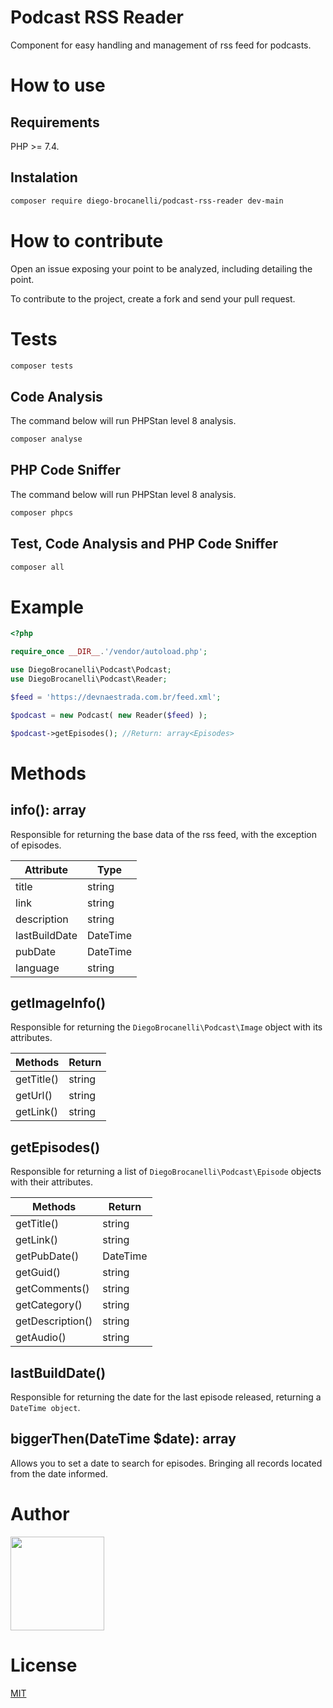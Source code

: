 # Podcast RSS Reader

Component for easy handling and management of rss feed for podcasts.

# How to use

## Requirements

PHP >= 7.4.

## Instalation

```bash
composer require diego-brocanelli/podcast-rss-reader dev-main
```

# How to contribute

Open an issue exposing your point to be analyzed, including detailing the point.

To contribute to the project, create a fork and send your pull request.

# Tests

```bash
composer tests
```

## Code Analysis

The command below will run PHPStan level 8 analysis.

```bash
composer analyse
```

## PHP Code Sniffer

The command below will run PHPStan level 8 analysis.

```bash
composer phpcs
```

## Test, Code Analysis and PHP Code Sniffer

```bash
composer all
```

# Example

```php
<?php

require_once __DIR__.'/vendor/autoload.php';

use DiegoBrocanelli\Podcast\Podcast;
use DiegoBrocanelli\Podcast\Reader;

$feed = 'https://devnaestrada.com.br/feed.xml';

$podcast = new Podcast( new Reader($feed) );

$podcast->getEpisodes(); //Return: array<Episodes>
```

# Methods

## info(): array

Responsible for returning the base data of the rss feed, with the exception of episodes.

| Attribute  | Type |
|---|---|
| title | string |
| link | string |
| description | string |
| lastBuildDate | DateTime |
| pubDate | DateTime |
| language | string |

## getImageInfo()

Responsible for returning the `DiegoBrocanelli\Podcast\Image` object with its attributes.

| Methods  | Return |
|---|---|
| getTitle() | string |
| getUrl() | string |
| getLink() | string |

## getEpisodes()

Responsible for returning a list of `DiegoBrocanelli\Podcast\Episode` objects with their attributes.

| Methods  | Return |
|---|---|
| getTitle() | string |
| getLink() | string |
| getPubDate() | DateTime |
| getGuid() | string |
| getComments() | string |
| getCategory() | string |
| getDescription() | string |
| getAudio() | string |

## lastBuildDate()

Responsible for returning the date for the last episode released, returning a `DateTime object`.

## biggerThen(DateTime $date): array

Allows you to set a date to search for episodes. Bringing all records located from the date informed.

# Author

<a href="https://www.diegobrocanelli.com.br/">
<img src="https://avatars2.githubusercontent.com/u/4108889?s=460&v=4" width="150px">
</a>

# License

[MIT](https://github.com/Diego-Brocanelli/podcast-rss-reader/blob/main/LICENSE)

